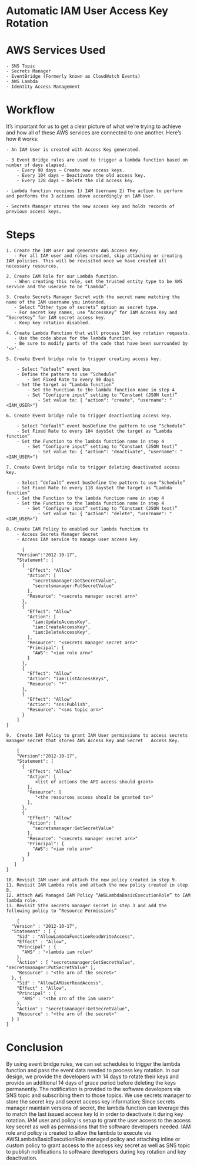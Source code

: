 # Automatic IAM User Access Key Rotation

# AWS Services Used

    - SNS Topic
    - Secrets Manager
    - EventBridge (Formerly known as CloudWatch Events)
    - AWS Lambda
    - Identity Access Management

# Workflow

It’s important for us to get a clear picture of what we’re trying to achieve and how all of these AWS services are connected to one another. Here’s how it works:

    - An IAM User is created with Access Key generated. 

    - 3 Event Bridge rules are used to trigger a lambda function based on number of days elapsed.
        - Every 90 days – Create new access keys.
        - Every 104 days – Deactivate the old access key.
        - Every 128 days – Delete the old access key.

    - Lambda function receives 1) IAM Username 2) The action to perform and performs the 3 actions above accordingly on IAM User.

    - Secrets Manager stores the new access key and holds records of previous access keys.

# Steps

    1. Create the IAM user and generate AWS Access Key.
       - For all IAM user and roles created, skip attaching or creating IAM policies. This will be revisited once we have created all necessary resources.
    
    2. Create IAM Role for our Lambda function.
       - When creating this role, set the trusted entity type to be AWS service and the usecase to be “Lambda”.
    
    3. Create Secrets Manager Secret with the secret name matching the name of the IAM username you intended.
       - Select “Other type of secrets” option as secret type. 
       - For secret key names, use “AccessKey” for IAM Access Key and “SecretKey” for IAM secret access key.
       - Keep key rotation disabled.
    
    4. Create Lambda Function that will process IAM key rotation requests.
       - Use the code above for the lambda function. 
       - Be sure to modify parts of the code that have been surrounded by '<>'. 

    5. Create Event bridge rule to trigger creating access key.

        - Select “default” event bus
        - Define the pattern to use “Schedule”
            - Set Fixed Rate to every 90 days
        - Set the target as “Lambda function”
            - Set the Function to the lambda function name in step 4
            - Set “Configure input” setting to “Constant (JSON text)”
                - Set value to: { "action": "create", "username": "<IAM_USER>"}
    
    6. Create Event bridge rule to trigger deactivating access key.

        - Select “default” event busDefine the pattern to use “Schedule”
        - Set Fixed Rate to every 104 daysSet the target as “Lambda function”
        - Set the Function to the lambda function name in step 4
            - Set “Configure input” setting to “Constant (JSON text)”
                - Set value to: { "action": "deactivate", "username": "<IAM_USER>"}

    7. Create Event bridge rule to trigger deleting deactivated access key.

        - Select “default” event busDefine the pattern to use “Schedule”
        - Set Fixed Rate to every 118 daysSet the target as “Lambda function”
        - Set the Function to the lambda function name in step 4
        - Set the Function to the lambda function name in step 4
            - Set “Configure input” setting to “Constant (JSON text)”
                - Set value to: { "action": "delete", "username": "<IAM_USER>"}

    8. Create IAM Policy to enabled our lambda function to 
        - Access Secrets Manager Secret
        - Access IAM service to manage user access key. 

```
      {
    "Version":"2012-10-17",
    "Statement": [
      {
        "Effect": "Allow"
        "Action": [
          "secretsmanager:GetSecretValue",
          "secretsmanager:PutSecretValue"
        ],
        "Resource": "<secrets manager secret arn>"
      },
      {
        "Effect": "Allow"
        "Action": [
          "iam:UpdateAccessKey",
          "iam:CreateAccessKey",
          "iam:DeleteAccessKey",
        ],
        "Resource": "<secrets manager secret arn>"
        "Principal": {
          "AWS": "<iam role arn>"
        }         
      },
      {
        "Effect": "Allow"
        "Action": "iam:ListAccessKeys",
        "Resource": "*"
      },
      {
        "Effect": "Allow"
        "Action": "sns:Publish",
        "Resource": "<sns topic arn>"
      }
    ]
}
```

    9.  Create IAM Policy to grant IAM User permissions to access secrets manager secret that stores AWS Access Key and Secret   Access Key. 

```
    {
    "Version":"2012-10-17",
    "Statement": [
      {
        "Effect": "Allow"
        "Action": [
           <list of actions the API access should grant>
        ],
        "Resource": [
           "<the resources access should be granted to>"
        ],
      },
      {
        "Effect": "Allow"
        "Action": [
          "secretsmanager:GetSecretValue"
        ],
        "Resource": "<secrets manager secret arn>"
        "Principal": {
          "AWS": "<iam role arn>"
        }         
      }
   ]
}

```
    
    10. Revisit IAM user and attach the new policy created in step 9.
    11. Revisit IAM Lambda role and attach the new policy created in step 8.
    12. Attach AWS Managed IAM Policy “AWSLambdaBasicExecutionRole” to IAM lambda role.
    13. Revisit Sthe secrets manager secret in step 3 and add the following policy to “Resource Permissions”

```
    {
  "Version" : "2012-10-17",
  "Statement" : [ {
    "Sid" : "AllowLambdaFunctionReadWriteAccess",
    "Effect" : "Allow",
    "Principal" : {
      "AWS" : "<lambda iam role>"
    },
    "Action" : [ "secretsmanager:GetSecretValue", "secretsmanager:PutSecretValue" ],
    "Resource" : "<the arn of the secret>"
  }, {
    "Sid" : "AllowIAMUserReadAccess",
    "Effect" : "Allow",
    "Principal" : {
      "AWS" : "<the arn of the iam user>"
    },
    "Action" : "secretsmanager:GetSecretValue",
    "Resource" : "<the arn of the secret>"
  } ]
}

```


# Conclusion

 
  By using event bridge rules, we can set schedules to trigger the lambda function and pass the event data needed to process key rotation. In our design, we provide the developers with 14 days to rotate their keys and provide an additional 14 days of grace period before deleting the keys permanently. 
The notification is provided to the software developers via SNS topic and subscribing them to those topics. We use secrets manager to store the secret key and secret access key information; Since secrets manager maintain versions of secret, the lambda function can leverage this to match the last issued access key Id in order to deactivate it during key rotation. IAM user and policy is setup to grant the user access to the access key secret as well as permissions that the software developers needed. IAM role and policy is created to allow the lambda to execute via AWSLambdaBasicExecutionRole managed policy and attaching inline or custom policy to grant access to the access key secret as well as SNS topic to publish notifications to software developers during key rotation and key deactivation.
